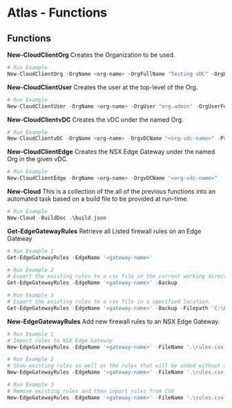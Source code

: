 # Atlas - Functions

## Functions
**New-CloudClientOrg**
Creates the Organization to be used.

```powershell
# Run Example
New-CloudClientOrg -OrgName <org-name> -OrgFullName "Testing vDC" -OrgDescription "Used for vCloud testing"
```

**New-CloudClientUser**
Creates the user at the top-level of the Org.

```powershell
# Run Example
New-CloudClientUser -OrgName <org-name> -OrgUser "org.admin" -OrgUserFullName "Testing Administrator" -OrgUserPassword "<password>" -OrgUserRole "Organization Administrator"
```

**New-CloudClientvDC**
Creates the vDC under the named Org.

```powershell
# Run Example
New-CloudClientvDC -OrgName <org-name> -OrgvDCName "<org-vdc-name>" -ProviderVDC "provider-vdc-01" -CPU 5 -Mem 11 -Storage 50 -StorageProfile "Storage-01"
```

**New-CloudClientEdge**
Creates the NSX Edge Gateway under the named Org in the given vDC.

```powershell
# Run Example
New-CloudClientEdge -OrgName <org-name> -OrgvDCName "<org-vdc-name>"  -Edgename "<edge-name>" -ExternalNetwork "01-tenant-external-net" -IPAddress "1.1.1.9" -SubnetMask "255.255.255.0" -Gateway "1.1.1.254"
```

**New-Cloud**
This is a collection of the all of the previous functions into an automated task based on a build file to be provided at run-time.

```powershell
# Run Example
New-Cloud -BuildDoc .\build.json
```

**Get-EdgeGatewayRules**
Retrieve all Listed firewall rules on an Edge Gateway

```powershell
# Run Example 1
Get-EdgeGatewayRules -EdgeName '<gateway-name>'

# Run Example 2
# Export the existing rules to a csv file in the current working directory for either backup up or easier editing.
Get-EdgeGatewayRules -EdgeName '<gateway-name>' -Backup

# Run Example 3
# Export the existing rules to a csv file in a specified location.
Get-EdgeGatewayRules -EdgeName '<gateway-name>' -Backup -Filepath 'C:\EdgeRules'
```

**New-EdgeGatewayRules**
Add new firewall rules to an NSX Edge Gateway.

```powershell
# Run Example 1
# Import rules to NSX Edge Gateway
New-EdgeGatewayRules -EdgeName '<gateway-name>' -FileName '.\rules.csv'

# Run Example 2
# Show existing rules as well as the rules that will be added without adding them.
New-EdgeGatewayRules -EdgeName '<gateway-name>' -FileName '.\rules.csv' -Debug

# Run Example 3
# Remove existing rules and then import rules from CSV
New-EdgeGatewayRules -EdgeName '<gateway-name>' -FileName '.\rules.csv' -Clobber
```

